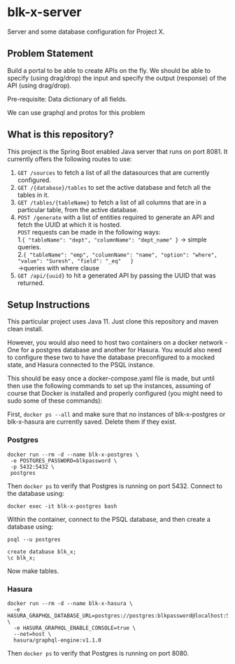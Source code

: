 # blk-x-server
Server and some database configuration for Project X.

## Problem Statement

Build a portal to be able to create APIs on the fly. We should be able to specify (using drag/drop) the input and specify the output (response) of the API (using drag/drop).

Pre-requisite: Data dictionary of all fields.

We can use graphql and protos for this problem

## What is this repository?

This project is the Spring Boot enabled Java server that runs on port 8081. It currently offers the following routes to use:

1. ```GET /sources``` to fetch a list of all the datasources that are currently configured.
1. ```GET /{database}/tables``` to set the active database and fetch all the tables in it.
1. ```GET /tables/{tableName}```  to fetch a list of all columns that are in a particular table, from the active database.
1. ```POST /generate``` with a list of entities required to generate an API and fetch the UUID at which it is hosted.      
   ```POST``` requests can be made in the following ways:      
   1.```{ "tableName": "dept", "columnName": "dept_name" }``` -> simple queries.    
   2.```{ "tableName": "emp", "columnName": "name",	"option": "where",	"value": "Suresh", "field": "_eq"	}```     
   ->queries with      where clause
1. ```GET /api/{uuid}``` to hit a generated API by passing the UUID that was returned.

## Setup Instructions

This particular project uses Java 11. Just clone this repository and maven clean install.

However, you would also need to host two containers on a docker network - One for a postgres database and another for Hasura. You would also need to configure these two to have the database preconfigured to a mocked state, and Hasura connected to the PSQL instance.

This should be easy once a docker-compose.yaml file is made, but until then use the following commands to set up the instances, assuming of course that Docker is installed and properly configured (you might need to sudo some of these commands):

First, ```docker ps --all``` and make sure that no instances of blk-x-postgres or blk-x-hasura are currently saved. Delete them if they exist.

### Postgres

 ```shell script
docker run --rm -d --name blk-x-postgres \
  -e POSTGRES_PASSWORD=blkpassword \
  -p 5432:5432 \
  postgres
```

Then ```docker ps``` to verify that Postgres is running on port 5432.
Connect to the database using:

```shell script
docker exec -it blk-x-postgres bash
```

Within the container, connect to the PSQL database, and then create a database using:
```shell script
psql --u postgres
```

```postgresql
create database blk_x;
\c blk_x;
```

Now make tables.

### Hasura

```shell script
docker run --rm -d --name blk-x-hasura \
  -e HASURA_GRAPHQL_DATABASE_URL=postgres://postgres:blkpassword@localhost:5432/blk_x \
  -e HASURA_GRAPHQL_ENABLE_CONSOLE=true \
  --net=host \
  hasura/graphql-engine:v1.1.0
```

Then ```docker ps``` to verify that Postgres is running on port 8080.
